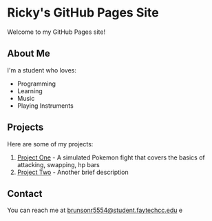 # Ricky's GitHub Pages Site

Welcome to my GitHub Pages site!

## About Me

I'm a student who loves:

- Programming
- Learning
- Music
- Playing Instruments


## Projects

Here are some of my projects:

1. [Project One](https://github.com/R-Brunson/CSC-134/blob/main/Mini_Project/M7HW1_Brunson.cpp) - A simulated Pokemon fight that covers the basics of attacking, swapping, hp bars
2. [Project Two](#) - Another brief description

## Contact

You can reach me at [brunsonr5554@student.faytechcc.edu](mailto:brunsonr5554@student.faytechcc.edu)
e